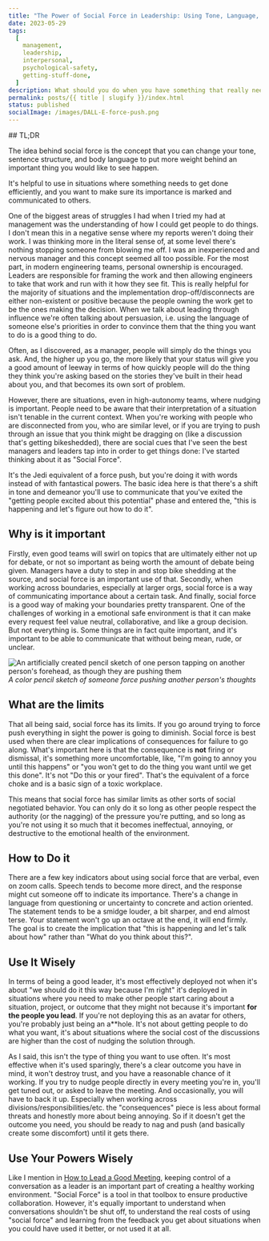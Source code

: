 ```yaml
---
title: "The Power of Social Force in Leadership: Using Tone, Language, and Body Language to Influence Change"
date: 2023-05-29
tags:
  [
    management,
    leadership,
    interpersonal,
    psychological-safety,
    getting-stuff-done,
  ]
description: What should you do when you have something that really needs to get done?
permalink: posts/{{ title | slugify }}/index.html
status: published
socialImage: /images/DALL-E-force-push.png
---
```


<aside class="content__aside">
## TL;DR

The idea behind social force is the concept that you can change your tone, sentence structure, and body language to put more weight behind an important thing you would like to see happen.

It's helpful to use in situations where something needs to get done efficiently, and you want to make sure its importance is marked and communicated to others.

</aside>

One of the biggest areas of struggles I had when I tried my had at management was the understanding of how I could get people to do things. I don't mean this in a negative sense where my reports weren't doing their work. I was thinking more in the literal sense of, at some level there's nothing stopping someone from blowing me off. I was an inexperienced and nervous manager and this concept seemed all too possible. For the most part, in modern engineering teams, personal ownership is encouraged. Leaders are responsible for framing the work and then allowing engineers to take that work and run with it how they see fit. This is really helpful for the majority of situations and the implementation drop-off/disconnects are either non-existent or positive because the people owning the work get to be the ones making the decision. When we talk about leading through influence we're often talking about persuasion, i.e. using the language of someone else's priorities in order to convince them that the thing you want to do is a good thing to do.

Often, as I discovered, as a manager, people will simply do the things you ask. And, the higher up you go, the more likely that your status will give you a good amount of leeway in terms of how quickly people will do the thing they think you're asking based on the stories they've built in their head about you, and that becomes its own sort of problem.

However, there are situations, even in high-autonomy teams, where nudging is important. People need to be aware that their interpretation of a situation isn't tenable in the current context. When you're working with people who are disconnected from you, who are similar level, or if you are trying to push through an issue that you think might be dragging on (like a discussion that's getting bikeshedded), there are social cues that I've seen the best managers and leaders tap into in order to get things done: I've started thinking about it as "Social Force".

It's the Jedi equivalent of a force push, but you're doing it with words instead of with fantastical powers. The basic idea here is that there's a shift in tone and demeanor you'll use to communicate that you've exited the "getting people excited about this potential" phase and entered the, "this is happening and let's figure out how to do it".

## Why is it important

Firstly, even good teams will swirl on topics that are ultimately either not up for debate, or not so important as being worth the amount of debate being given. Managers have a duty to step in and stop bike shedding at the source, and social force is an important use of that. Secondly, when working across boundaries, especially at larger orgs, social force is a way of communicating importance about a certain task. And finally, social force is a good way of making your boundaries pretty transparent. One of the challenges of working in a emotional safe environment is that it can make every request feel value neutral, collaborative, and like a group decision. But not everything is. Some things are in fact quite important, and it's important to be able to communicate that without being mean, rude, or unclear.

![An artificially created pencil sketch of one person tapping on another person's forehead, as though they are pushing them](/images/DALL-E-force-push.png)
_A color pencil sketch of someone force pushing another person's thoughts_

## What are the limits

That all being said, social force has its limits. If you go around trying to force push everything in sight the power is going to diminish. Social force is best used when there are clear implications of consequences for failure to go along. What's important here is that the consequence is **not** firing or dismissal, it's something more uncomfortable, like, "I'm going to annoy you until this happens" or "you won't get to do the thing you want until we get this done". It's not "Do this or your fired". That's the equivalent of a force choke and is a basic sign of a toxic workplace.

This means that social force has similar limits as other sorts of social negotiated behavior. You can only do it so long as other people respect the authority (or the nagging) of the pressure you're putting, and so long as you're not using it so much that it becomes ineffectual, annoying, or destructive to the emotional health of the environment.

## How to Do it

There are a few key indicators about using social force that are verbal, even on zoom calls. Speech tends to become more direct, and the response might cut someone off to indicate its importance. There's a change in language from questioning or uncertainty to concrete and action oriented. The statement tends to be a smidge louder, a bit sharper, and end almost terse. Your statement won't go up an octave at the end, it will end firmly. The goal is to create the implication that "this is happening and let's talk about how" rather than "What do you think about this?".

## Use It Wisely

In terms of being a good leader, it's most effectively deployed not when it's about "we should do it this way because I'm right" it's deployed in situations where you need to make other people start caring about a situation, project, or outcome that they might not because it's important **for the people you lead**. If you're not deploying this as an avatar for others, you're probably just being an a\*\*hole. It's not about getting people to do what you want, it's about situations where the social cost of the discussions are higher than the cost of nudging the solution through.

As I said, this isn't the type of thing you want to use often. It's most effective when it's used sparingly, there's a clear outcome you have in mind, it won't destroy trust, and you have a reasonable chance of it working. If you try to nudge people directly in every meeting you're in, you'll get tuned out, or asked to leave the meeting. And occasionally, you will have to back it up. Especially when working across divisions/responsibilities/etc. the "consequences" piece is less about formal threats and honestly more about being annoying. So if it doesn't get the outcome you need, you should be ready to nag and push (and basically create some discomfort) until it gets there.

## Use Your Powers Wisely

Like I mention in [How to Lead a Good Meeting](/posts/how-to-maybe-lead-a-good-meeting/#3Keepcontrolofyourmeeting), keeping control of a conversation as a leader is an important part of creating a healthy working environment. "Social Force" is a tool in that toolbox to ensure productive collaboration. However, it's equally important to understand when conversations shouldn't be shut off, to understand the real costs of using "social force" and learning from the feedback you get about situations when you could have used it better, or not used it at all.
